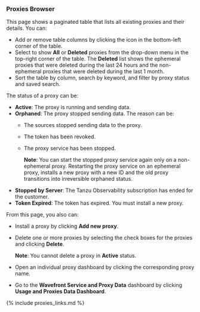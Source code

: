 ### Proxies Browser

This page shows a paginated table that lists all existing proxies and their details. You can:
* Add or remove table columns by clicking the icon in the bottom-left corner of the table.
* Select to show **All** or **Deleted** proxies from the drop-down menu in the top-right corner of the table. The **Deleted** list shows the ephemeral proxies that were deleted during the last 24 hours and the non-ephemeral proxies that were deleted during the last 1 month.
* Sort the table by column, search by keyword, and filter by proxy status and saved search.

The status of a proxy can be:
* **Active**: The proxy is running and sending data.
* **Orphaned**: The proxy stopped sending data. The reason can be:
    - The sources stopped sending data to the proxy.
    - The token has been revoked.
    - The proxy service has been stopped.

        **Note**: You can start the stopped proxy service again only on a non-ephemeral proxy. Restarting the proxy service on an ephemeral proxy, installs a new proxy with a new ID and the old proxy transitions into irreversible orphaned status.
* **Stopped by Server**: The Tanzu Observability subscription has ended for the customer.
* **Token Expired**: The token has expired. You must install a new proxy.

From this page, you also can:
* Install a proxy by clicking **Add new proxy**.
* Delete one or more proxies by selecting the check boxes for the proxies and clicking **Delete**.

    **Note**: You cannot delete a proxy in **Active** status.
* Open an individual proxy dashboard by clicking the corresponding proxy name.
* Go to the **Wavefront Service and Proxy Data** dashboard by clicking **Usage and Proxies Data Dashboard**.


{% include proxies_links.md %}

